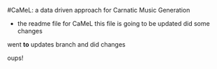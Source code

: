 #CaMeL: a data driven approach for Carnatic Music Generation

* the readme file for CaMeL
this file is going to be updated
did some changes

went __to__ updates branch and did changes

oups!
